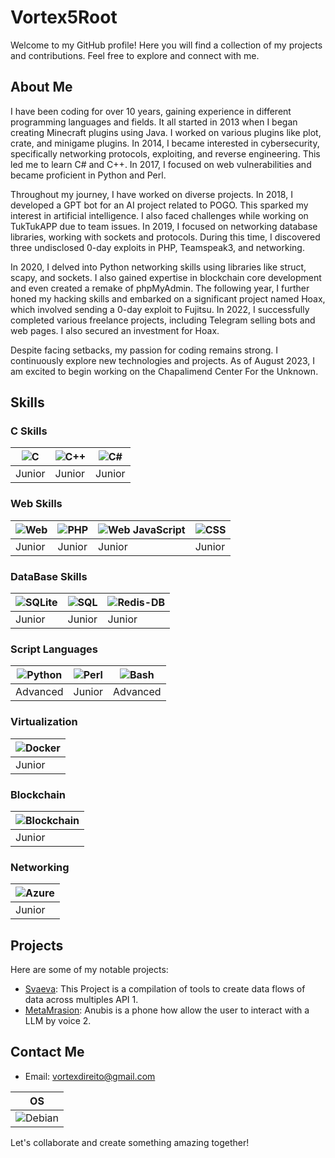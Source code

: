 # Vortex5Root

Welcome to my GitHub profile! Here you will find a collection of my projects and contributions. Feel free to explore and connect with me.

## About Me

I have been coding for over 10 years, gaining experience in different programming languages and fields. It all started in 2013 when I began creating Minecraft plugins using Java. I worked on various plugins like plot, crate, and minigame plugins. In 2014, I became interested in cybersecurity, specifically networking protocols, exploiting, and reverse engineering. This led me to learn C# and C++. In 2017, I focused on web vulnerabilities and became proficient in Python and Perl.

Throughout my journey, I have worked on diverse projects. In 2018, I developed a GPT bot for an AI project related to POGO. This sparked my interest in artificial intelligence. I also faced challenges while working on TukTukAPP due to team issues. In 2019, I focused on networking database libraries, working with sockets and protocols. During this time, I discovered three undisclosed 0-day exploits in PHP, Teamspeak3, and networking.

In 2020, I delved into Python networking skills using libraries like struct, scapy, and sockets. I also gained expertise in blockchain core development and even created a remake of phpMyAdmin. The following year, I further honed my hacking skills and embarked on a significant project named Hoax, which involved sending a 0-day exploit to Fujitsu. In 2022, I successfully completed various freelance projects, including Telegram selling bots and web pages. I also secured an investment for Hoax.

Despite facing setbacks, my passion for coding remains strong. I continuously explore new technologies and projects. As of August 2023, I am excited to begin working on the Chapalimend Center For the Unknown.

## Skills

### C Skills
| ![C](https://img.shields.io/badge/C-00599C?logo=c&logoColor=white&style=for-the-badge) | ![C++](https://img.shields.io/badge/C-00599C?logo=c%2B%2B&logoColor=white&style=for-the-badge) | ![C#](https://img.shields.io/badge/C-00599C?logo=C%23&logoColor=white&style=for-the-badge) |
|--------|-------------|--------|
| Junior | Junior | Junior | 

### Web Skills

| ![Web](https://img.shields.io/badge/HTML-239120?logo=html5&logoColor=white&style=for-the-badge) | ![PHP](https://img.shields.io/badge/PHP-777BB4?logo=php&logoColor=white&style=for-the-badge) | ![Web JavaScript](https://img.shields.io/badge/JavaScript-F7DF1E?logo=javascript&logoColor=black&style=for-the-badge) | ![CSS](https://img.shields.io/badge/CSS-239120?logo=css3&logoColor=white&style=for-the-badge) |
|--------|-------------|--------|--------|
| Junior | Junior | Junior | Junior | 

### DataBase Skills

| ![SQLite](https://img.shields.io/badge/SQLite-07405E?logo=sqlite&logoColor=white&style=for-the-badge) | ![SQL](https://img.shields.io/badge/MySQL-20232A?logo=mysql&logoColor=white&style=for-the-badge) | ![Redis-DB](https://img.shields.io/badge/Redis-D9281A?logo=redis&logoColor=white&style=for-the-badge) |
|--------|-------------|--------|
| Junior | Junior | Junior |

### Script Languages

| ![Python](https://img.shields.io/badge/Python-14354C?style=flat&logo=python&logoColor=white&style=for-the-badge) | ![Perl](https://img.shields.io/badge/Perl-39457E?logo=perl&logoColor=white&style=for-the-badge) | ![Bash](https://img.shields.io/badge/Shell_Script-121011?logo=gnu-bash&logoColor=white&style=for-the-badge) |
|--------|-------------|-------------|
| Advanced | Junior | Advanced |

### Virtualization

| ![Docker](https://img.shields.io/badge/Docker-2496ED?logo=docker&logoColor=white&style=for-the-badge) |
|--------|
| Junior |

### Blockchain

| ![Blockchain](https://img.shields.io/badge/Blockchain-121D33?logo=blockchain.com&logoColor=white&style=for-the-badge) |
|--------|
| Junior |


### Networking

| ![Azure](https://img.shields.io/badge/Microsoft_Azure-0089D6?logo=microsoft-azure&logoColor=white&style=for-the-badge) |
|--------|
| Junior |

## Projects

Here are some of my notable projects:

- [Svaeva](https://github.com/Daisie-Bell/svaeva-sdk): This Project is a compilation of tools to create data flows of data across multiples API  1.
- [MetaMrasion](https://www.fchampalimaud.org/pt-pt/metamersion-healing-algorithms): Anubis is a phone how allow the user to interact with a LLM by voice 2.

## Contact Me

- Email: vortexdireito@gmail.com

| OS | 
|----------------------|
| ![Debian](https://img.shields.io/badge/Debian-A81D33?style=flat&logo=debian&logoColor=white&style=for-the-badge) |

Let's collaborate and create something amazing together!

